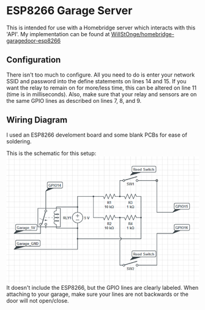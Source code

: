 # ESP8266 Garage Server

This is intended for use with a Homebridge server which interacts with this 'API'. My implementation can be found at [WillStOnge/homebridge-garagedoor-esp8266](https://github.com/WillStOnge/homebridge-garagedoor-esp8266)

## Configuration
There isn't too much to configure. All you need to do is enter your network SSID and password into the define statements on lines 14 and 15. If you want the relay to remain on for more/less time, this can be altered on line 11 (time is in milliseconds). Also, make sure that your relay and sensors are on the same GPIO lines as described on lines 7, 8, and 9.

## Wiring Diagram
I used an ESP8266 develoment board and some blank PCBs for ease of soldering.


This is the schematic for this setup:
![Schematic](images/schematic.png)
It doesn't include the ESP8266, but the GPIO lines are clearly labeled. When attaching to your garage, make sure your lines are not backwards or the door will not open/close.
